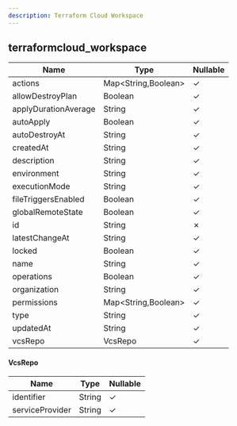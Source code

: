```yaml
---
description: Terraform Cloud Workspace
---
```

terraformcloud_workspace
------------------------

| **Name**             | **Type**            | **Nullable** |
| -------------------- | ------------------- | ------------ |
| actions              | Map<String,Boolean> | &check;      |
| allowDestroyPlan     | Boolean             | &check;      |
| applyDurationAverage | String              | &check;      |
| autoApply            | Boolean             | &check;      |
| autoDestroyAt        | String              | &check;      |
| createdAt            | String              | &check;      |
| description          | String              | &check;      |
| environment          | String              | &check;      |
| executionMode        | String              | &check;      |
| fileTriggersEnabled  | Boolean             | &check;      |
| globalRemoteState    | Boolean             | &check;      |
| id                   | String              | &cross;      |
| latestChangeAt       | String              | &check;      |
| locked               | Boolean             | &check;      |
| name                 | String              | &check;      |
| operations           | Boolean             | &check;      |
| organization         | String              | &check;      |
| permissions          | Map<String,Boolean> | &check;      |
| type                 | String              | &check;      |
| updatedAt            | String              | &check;      |
| vcsRepo              | VcsRepo             | &check;      |

#### VcsRepo
| **Name**        | **Type** | **Nullable** |
| --------------- | -------- | ------------ |
| identifier      | String   | &check;      |
| serviceProvider | String   | &check;      |
